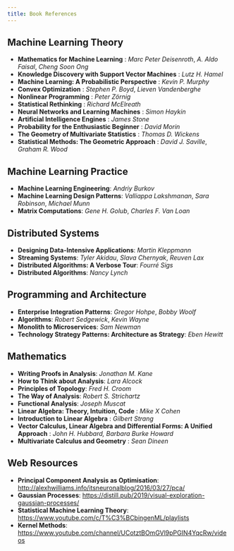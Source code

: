 ```yaml
---
title: Book References
---
```


## Machine Learning Theory
- **Mathematics for Machine Learning** : *Marc Peter Deisenroth*, *A. Aldo Faisal*, *Cheng Soon Ong*
- **Knowledge Discovery with Support Vector Machines** : *Lutz H. Hamel*
- **Machine Learning: A Probabilistic Perspective** : *Kevin P. Murphy*
- **Convex Optimization** : *Stephen P. Boyd*, *Lieven Vandenberghe*
- **Nonlinear Programming** : *Peter Zörnig*
- **Statistical Rethinking** : *Richard McElreath*
- **Neural Networks and Learning Machines** : *Simon Haykin*
- **Artificial Intelligence Engines** : *James Stone*
- **Probability for the Enthusiastic Beginner** : *David Morin*
- **The Geometry of Multivariate Statistics** : *Thomas D. Wickens*
- **Statistical Methods: The Geometric Approach** : *David J. Saville*, *Graham R. Wood*

## Machine Learning Practice
- **Machine Learning Engineering**: *Andriy Burkov*
- **Machine Learning Design Patterns**: *Valliappa Lakshmanan*, *Sara Robinson*, *Michael Munn*
- **Matrix Computations**: *Gene H. Golub*, *Charles F. Van Loan*

## Distributed Systems
- **Designing Data-Intensive Applications**: *Martin Kleppmann*
- **Streaming Systems**: *Tyler Akidau*, *Slava Chernyak*, *Reuven Lax*
- **Distributed Algorithms: A Verbose Tour**: *Fourré Sigs*
- **Distributed Algorithms**: *Nancy Lynch*

## Programming and Architecture
- **Enterprise Integration Patterns**: *Gregor Hohpe*, *Bobby Woolf*
- **Algorithms**: *Robert Sedgewick*, *Kevin Wayne*
- **Monolith to Microservices**: *Sam Newman*
- **Technology Strategy Patterns: Architecture as Strategy**: *Eben Hewitt*

## Mathematics
- **Writing Proofs in Analysis**: *Jonathan M. Kane*
- **How to Think about Analysis**: *Lara Alcock*
- **Principles of Topology**: *Fred H. Croom*
- **The Way of Analysis**: *Robert S. Strichartz*
- **Functional Analysis**: *Joseph Muscat*
- **Linear Algebra: Theory, Intuition, Code** : *Mike X Cohen*
- **Introduction to Linear Algebra** : *Gilbert Strang*
- **Vector Calculus, Linear Algebra and Differential Forms: A Unified Approach** : *John H. Hubbard, Barbara Burke Howard*
- **Multivariate Calculus and Geometry** : *Sean Dineen*

## Web Resources
- **Principal Component Analysis as Optimisation**: http://alexhwilliams.info/itsneuronalblog/2016/03/27/pca/
- **Gaussian Processes**: https://distill.pub/2019/visual-exploration-gaussian-processes/
- **Statistical Machine Learning Theory**: https://www.youtube.com/c/T%C3%BCbingenML/playlists
- **Kernel Methods**: https://www.youtube.com/channel/UCotztBOmGVl9pPGIN4YqcRw/videos

